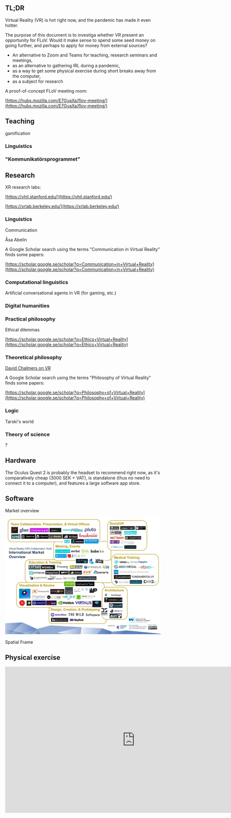 ## TL;DR

Virtual Reality (VR) is hot right now, and the pandemic has made it even hotter.

The purpose of this document is to investiga whether VR present an opportunity for FLoV. Would it make sense to spend some seed money on going further, and perhaps to apply for money from external sources?

- An alternative to Zoom and Teams for teaching, research seminars and meetings,
- as an alternative to gathering IRL during a pandemic,
- as a way to get some physical exercise during short breaks away from the computer,
- as a subject for research


A proof-of-concept FLoV meeting room:

[https://hubs.mozilla.com/E7GyaXa/flov-meeting/](https://hubs.mozilla.com/E7GyaXa/flov-meeting/)



## Teaching

gamification

### Linguistics

### "Kommunikatörsprogrammet"



## Research

XR research labs:

[https://vhil.stanford.edu/](https://vhil.stanford.edu/)

[https://xrlab.berkeley.edu/](https://xrlab.berkeley.edu/)


### Linguistics

Communication

Åsa Abelin


A Google Scholar search using the terms "Communication in Virtual Reality" finds some papers:

[https://scholar.google.se/scholar?q=Communication+in+Virtual+Reality](https://scholar.google.se/scholar?q=Communication+in+Virtual+Reality)


### Computational linguistics

Artificial conversational agents in VR (for gaming, etc.)

### Digital humanities

### Practical philosophy

Ethical dilemmas

[https://scholar.google.se/scholar?q=Ethics+Virtual+Reality](https://scholar.google.se/scholar?q=Ethics+Virtual+Reality)

### Theoretical philosophy


[David Chalmers on VR](https://www.embodiedphilosophy.com/the-philosophy-of-virtual-reality/)


A Google Scholar search using the terms "Philosophy of Virtual Reality" finds some papers:

[https://scholar.google.se/scholar?q=Philosophy+of+Virtual+Reality](https://scholar.google.se/scholar?q=Philosophy+of+Virtual+Reality)



### Logic

Tarski's world


### Theory of science

?



## Hardware

The Oculus Quest 2 is probably the headset to recommend right now, as it's comparatively cheap (3000 SEK + VAT), is standalone (thus no need to connect it to a computer), and features a large software app store.


## Software

Market overview

![Alt text](img/vr-vendors.jpg?raw=true "Optional Title")


Spatial
Frame


## Physical exercise


<iframe id="a2" width="840" height="473" src="https://www.youtube.com/embed/fL2J1n8q0IE?start=200" frameborder="0" allow="accelerometer; autoplay; clipboard-write; encrypted-media; gyroscope; picture-in-picture" allowfullscreen></iframe>







